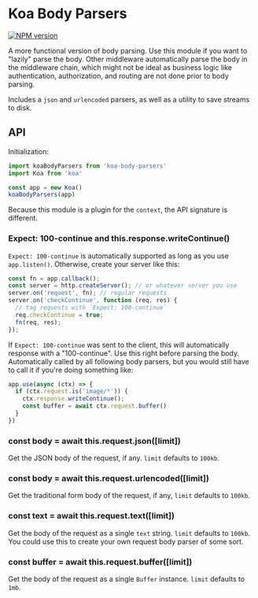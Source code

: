 
# Koa Body Parsers

[![NPM version][npm-image]][npm-url]

A more functional version of body parsing.
Use this module if you want to "lazily" parse the body.
Other middleware automatically parse the body in the middleware chain, which might not be ideal as business logic like authentication, authorization, and routing are not done prior to body parsing.

Includes a `json` and `urlencoded` parsers,
as well as a utility to save streams to disk.

## API

Initialization:

```js
import koaBodyParsers from 'koa-body-parsers'
import Koa from 'koa'

const app = new Koa()
koaBodyParsers(app)
```

Because this module is a plugin for the `context`, the API signature is different.

### Expect: 100-continue and this.response.writeContinue()

`Expect: 100-continue` is automatically supported as long as you use `app.listen()`.
Otherwise, create your server like this:

```js
const fn = app.callback();
const server = http.createServer(); // or whatever server you use
server.on('request', fn); // regular requests
server.on('checkContinue', function (req, res) {
  // tag requests with `Expect: 100-continue`
  req.checkContinue = true;
  fn(req, res);
});
```

If `Expect: 100-continue` was sent to the client,
this will automatically response with a "100-continue".
Use this right before parsing the body.
Automatically called by all following body parsers,
but you would still have to call it if you're doing something like:

```js
app.use(async (ctx) => {
  if (ctx.request.is('image/*')) {
    ctx.response.writeContinue();
    const buffer = await ctx.request.buffer()
  }
})
```

### const body = await this.request.json([limit])

Get the JSON body of the request, if any.
`limit` defaults to `100kb`.

### const body = await this.request.urlencoded([limit])

Get the traditional form body of the request, if any,
`limit` defaults to `100kb`.

### const text = await this.request.text([limit])

Get the body of the request as a single `text` string.
`limit` defaults to `100kb`.
You could use this to create your own request body parser of some sort.

### const buffer = await this.request.buffer([limit])

Get the body of the request as a single `Buffer` instance.
`limit` defaults to `1mb`.

[npm-image]: https://img.shields.io/npm/v/koa-body-parsers.svg?style=flat-square
[npm-url]: https://npmjs.org/package/koa-body-parsers
